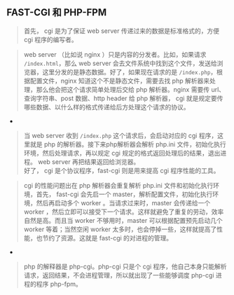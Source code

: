 ﻿## FAST-CGI 和 PHP-FPM
  
> 首先， cgi 是为了保证 web server 传递过来的数据是标准格式的，方便 cgi 程序的编写者。  
  
>  web server （比如说 nginx ）只是内容的分发者。比如，如果请求 `/index.html`，那么 web server 会去文件系统中找到这个文件，发送给浏览器，这里分发的是静态数据。好了，如果现在请求的是 `/index.php`，根据配置文件，nginx 知道这个不是静态文件，需要去找 php 解析器来处理，那么他会把这个请求简单处理后交给 php 解析器。nginx 需要传 url、查询字符串、post 数据、http header 给 php 解析器， cgi 就是规定要传哪些数据、以什么样的格式传递给后方处理这个请求的协议。
  
-

> 当 web server 收到 `/index.php` 这个请求后，会启动对应的 cgi 程序，这里就是 php 的解析器。接下来php解析器会解析 php.ini 文件，初始化执行环境，然后处理请求，再以规定 cgi 规定的格式返回处理后的结果，退出进程。 web server 再把结果返回给浏览器。  
好了， cgi 是个协议程序，fast-cgi 则是用来提高 cgi 程序性能的工具。  
  
> cgi 的性能问题出在 php 解析器会重复解析 php.ini 文件和初始化执行环境，首先， fast-cgi 会先启一个 master，解析配置文件，初始化执行环境，然后再启动多个 worker 。当请求过来时，master 会传递给一个 worker ，然后立即可以接受下一个请求。这样就避免了重复的劳动，效率自然是高。而且当 worker 不够用时，master 可以根据配置预先启动几个 worker 等着；当然空闲 worker 太多时，也会停掉一些，这样就提高了性能，也节约了资源。这就是 fast-cgi 的对进程的管理。  

-
  
> php 的解释器是 php-cgi。php-cgi 只是个 cgi 程序，他自己本身只能解析请求，返回结果，不会进程管理，所以就出现了一些能够调度 php-cgi 进程的程序 php-fpm。